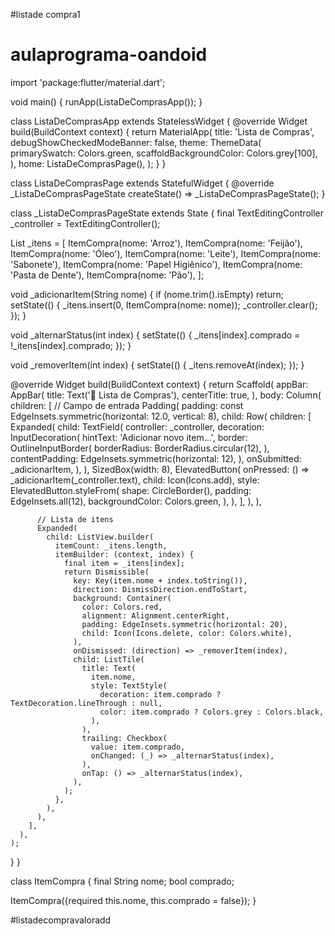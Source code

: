 #listade compra1
# aulaprograma-oandoid
import 'package:flutter/material.dart';

void main() {
  runApp(ListaDeComprasApp());
}

class ListaDeComprasApp extends StatelessWidget {
  @override
  Widget build(BuildContext context) {
    return MaterialApp(
      title: 'Lista de Compras',
      debugShowCheckedModeBanner: false,
      theme: ThemeData(
        primarySwatch: Colors.green,
        scaffoldBackgroundColor: Colors.grey[100],
      ),
      home: ListaDeComprasPage(),
    );
  }
}

class ListaDeComprasPage extends StatefulWidget {
  @override
  _ListaDeComprasPageState createState() => _ListaDeComprasPageState();
}

class _ListaDeComprasPageState extends State<ListaDeComprasPage> {
  final TextEditingController _controller = TextEditingController();

  List<ItemCompra> _itens = [
    ItemCompra(nome: 'Arroz'),
    ItemCompra(nome: 'Feijão'),
    ItemCompra(nome: 'Óleo'),
    ItemCompra(nome: 'Leite'),
    ItemCompra(nome: 'Sabonete'),
    ItemCompra(nome: 'Papel Higiênico'),
    ItemCompra(nome: 'Pasta de Dente'),
    ItemCompra(nome: 'Pão'),
  ];

  void _adicionarItem(String nome) {
    if (nome.trim().isEmpty) return;
    setState(() {
      _itens.insert(0, ItemCompra(nome: nome));
      _controller.clear();
    });
  }

  void _alternarStatus(int index) {
    setState(() {
      _itens[index].comprado = !_itens[index].comprado;
    });
  }

  void _removerItem(int index) {
    setState(() {
      _itens.removeAt(index);
    });
  }

  @override
  Widget build(BuildContext context) {
    return Scaffold(
      appBar: AppBar(
        title: Text('🛒 Lista de Compras'),
        centerTitle: true,
      ),
      body: Column(
        children: [
          // Campo de entrada
          Padding(
            padding: const EdgeInsets.symmetric(horizontal: 12.0, vertical: 8),
            child: Row(
              children: [
                Expanded(
                  child: TextField(
                    controller: _controller,
                    decoration: InputDecoration(
                      hintText: 'Adicionar novo item...',
                      border: OutlineInputBorder(
                        borderRadius: BorderRadius.circular(12),
                      ),
                      contentPadding: EdgeInsets.symmetric(horizontal: 12),
                    ),
                    onSubmitted: _adicionarItem,
                  ),
                ),
                SizedBox(width: 8),
                ElevatedButton(
                  onPressed: () => _adicionarItem(_controller.text),
                  child: Icon(Icons.add),
                  style: ElevatedButton.styleFrom(
                    shape: CircleBorder(),
                    padding: EdgeInsets.all(12),
                    backgroundColor: Colors.green,
                  ),
                ),
              ],
            ),
          ),

          // Lista de itens
          Expanded(
            child: ListView.builder(
              itemCount: _itens.length,
              itemBuilder: (context, index) {
                final item = _itens[index];
                return Dismissible(
                  key: Key(item.nome + index.toString()),
                  direction: DismissDirection.endToStart,
                  background: Container(
                    color: Colors.red,
                    alignment: Alignment.centerRight,
                    padding: EdgeInsets.symmetric(horizontal: 20),
                    child: Icon(Icons.delete, color: Colors.white),
                  ),
                  onDismissed: (direction) => _removerItem(index),
                  child: ListTile(
                    title: Text(
                      item.nome,
                      style: TextStyle(
                        decoration: item.comprado ? TextDecoration.lineThrough : null,
                        color: item.comprado ? Colors.grey : Colors.black,
                      ),
                    ),
                    trailing: Checkbox(
                      value: item.comprado,
                      onChanged: (_) => _alternarStatus(index),
                    ),
                    onTap: () => _alternarStatus(index),
                  ),
                );
              },
            ),
          ),
        ],
      ),
    );
  }
}

class ItemCompra {
  final String nome;
  bool comprado;

  ItemCompra({required this.nome, this.comprado = false});
}





#listadecompravaloradd



